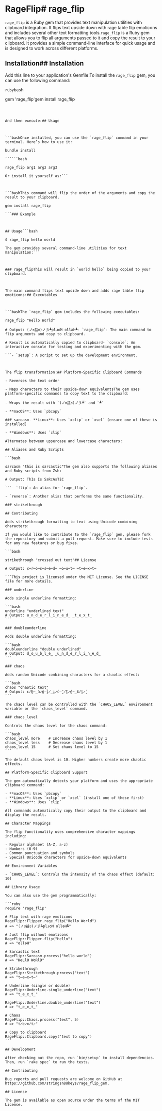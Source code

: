 # RageFlip# rage_flip



`rage_flip` is a Ruby gem that provides text manipulation utilities with clipboard integration. It flips text upside down with rage table flip emoticons and includes several other text formatting tools.`rage_flip` is a Ruby gem that allows you to flip all arguments passed to it and copy the result to your clipboard. It provides a simple command-line interface for quick usage and is designed to work across different platforms.



## Installation## Installation



Add this line to your application's Gemfile:To install the `rage_flip` gem, you can use the following command:



```ruby```bash

gem 'rage_flip'gem install rage_flip

``````



And then execute:## Usage



```bashOnce installed, you can use the `rage_flip` command in your terminal. Here’s how to use it:

bundle install

``````bash

rage_flip arg1 arg2 arg3

Or install it yourself as:```



```bashThis command will flip the order of the arguments and copy the result to your clipboard.

gem install rage_flip

```### Example



## Usage```bash

$ rage_flip hello world

The gem provides several command-line utilities for text manipulation:```



### rage_flipThis will result in `world hello` being copied to your clipboard.



The main command flips text upside down and adds rage table flip emoticons:## Executables



```bashThe `rage_flip` gem includes the following executables:

rage_flip "Hello World"

# Output: (ノಠ益ಠ)ノ彡┻plɹoM ollǝH┻- `rage_flip`: The main command to flip arguments and copy to clipboard.

# Result is automatically copied to clipboard- `console`: An interactive console for testing and experimenting with the gem.

```- `setup`: A script to set up the development environment.



The flip transformation:## Platform-Specific Clipboard Commands

- Reverses the text order

- Maps characters to their upside-down equivalentsThe gem uses platform-specific commands to copy text to the clipboard:

- Wraps the result with `(ノಠ益ಠ)ノ彡┻` and `┻`

- **macOS**: Uses `pbcopy`

### sarcasm- **Linux**: Uses `xclip` or `xsel` (ensure one of these is installed)

- **Windows**: Uses `clip`

Alternates between uppercase and lowercase characters:

## Aliases and Ruby Scripts

```bash

sarcasm "this is sarcastic"The gem also supports the following aliases and Ruby scripts from Zsh:

# Output: ThIs Is SaRcAsTiC

```- `flip`: An alias for `rage_flip`.

- `reverse`: Another alias that performs the same functionality.

### strikethrough

## Contributing

Adds strikethrough formatting to text using Unicode combining characters:

If you would like to contribute to the `rage_flip` gem, please fork the repository and submit a pull request. Make sure to include tests for any new features or bug fixes.

```bash

strikethrough "crossed out text"## License

# Output: c̶r̶o̶s̶s̶e̶d̶ ̶o̶u̶t̶ ̶t̶e̶x̶t̶

```This project is licensed under the MIT License. See the LICENSE file for more details.

### underline

Adds single underline formatting:

```bash
underline "underlined text"
# Output: u̲n̲d̲e̲r̲l̲i̲n̲e̲d̲ ̲t̲e̲x̲t̲
```

### doubleunderline

Adds double underline formatting:

```bash
doubleunderline "double underlined"
# Output: d̳o̳u̳b̳l̳e̳ ̳u̳n̳d̳e̳r̳l̳i̳n̳e̳d̳
```

### chaos

Adds random Unicode combining characters for a chaotic effect:

```bash
chaos "chaotic text"
# Output: c̸̰̈h̴̲̆a̷̰̋ò̶̰ẗ̸̲ḭ̷̋c̶̰̈ ̸̰̈t̷̰̋ĕ̴̲ẍ̸̰t̷̰̋
```

The chaos level can be controlled with the `CHAOS_LEVEL` environment variable or the `chaos_level` command.

### chaos_level

Controls the chaos level for the chaos command:

```bash
chaos_level more    # Increase chaos level by 1
chaos_level less    # Decrease chaos level by 1
chaos_level 15      # Set chaos level to 15
```

The default chaos level is 10. Higher numbers create more chaotic effects.

## Platform-Specific Clipboard Support

The gem automatically detects your platform and uses the appropriate clipboard command:

- **macOS**: Uses `pbcopy`
- **Linux**: Uses `xclip` or `xsel` (install one of these first)
- **Windows**: Uses `clip`

All commands automatically copy their output to the clipboard and display the result.

## Character Mappings

The flip functionality uses comprehensive character mappings including:

- Regular alphabet (A-Z, a-z)
- Numbers (0-9)
- Common punctuation and symbols
- Special Unicode characters for upside-down equivalents

## Environment Variables

- `CHAOS_LEVEL`: Controls the intensity of the chaos effect (default: 10)

## Library Usage

You can also use the gem programmatically:

```ruby
require 'rage_flip'

# Flip text with rage emoticons
RageFlip::Flipper.rage_flip("Hello World")
# => "(ノಠ益ಠ)ノ彡┻plɹoM ollǝH┻"

# Just flip without emoticons
RageFlip::Flipper.flip("Hello")
# => "ollǝH"

# Sarcastic text
RageFlip::Sarcasm.process("hello world")
# => "HeLlO WoRlD"

# Strikethrough
RageFlip::Strikethrough.process("text")
# => "t̶e̶x̶t̶"

# Underline (single or double)
RageFlip::Underline.single_underline("text")
# => "t̲e̲x̲t̲"

RageFlip::Underline.double_underline("text")
# => "t̳e̳x̳t̳"

# Chaos
RageFlip::Chaos.process("text", 5)
# => "t̸e̷x̸t̷"

# Copy to clipboard
RageFlip::Clipboard.copy("text to copy")
```

## Development

After checking out the repo, run `bin/setup` to install dependencies. Then, run `rake spec` to run the tests.

## Contributing

Bug reports and pull requests are welcome on GitHub at https://github.com/stringsn88keys/rage_flip_gem.

## License

The gem is available as open source under the terms of the MIT License.